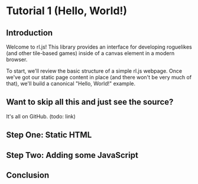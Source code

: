 # Tutorial 1 (Hello, World!)
## Introduction

Welcome to rl.js! This library provides an interface for developing
roguelikes (and other tile-based games) inside of a canvas element in a
modern browser.

To start, we'll review the basic structure of a simple rl.js webpage. Once
we've got our static page content in place (and there won't be very much
of that), we'll build a canonical "Hello, World!" example.

## Want to skip all this and just see the source?

It's all on GitHub. (todo: link)

## Step One: Static HTML

## Step Two: Adding some JavaScript

## Conclusion
